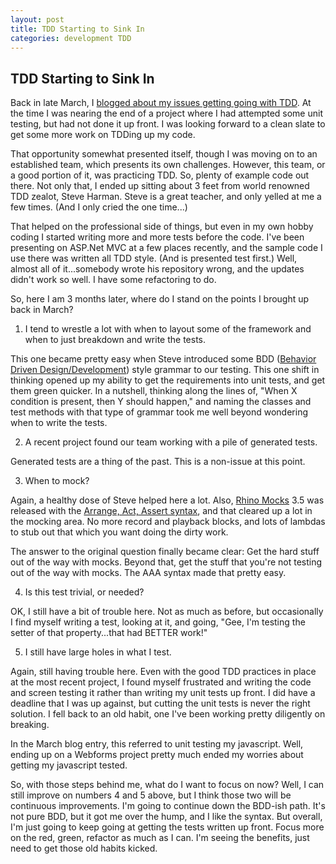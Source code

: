 ```yaml
---
layout: post
title: TDD Starting to Sink In
categories: development TDD
---
```

## TDD Starting to Sink In

Back in late March, I [blogged about my issues getting going with TDD](/2008/03/30/tdd-growing-pains.html). At the time I was nearing the end of a project where I had attempted some unit testing, but had not done it up front. I was looking forward to a clean slate to get some more work on TDDing up my code.

That opportunity somewhat presented itself, though I was moving on to an established team, which presents its own challenges. However, this team, or a good portion of it, was practicing TDD. So, plenty of example code out there. Not only that, I ended up sitting about 3 feet from world renowned TDD zealot, Steve Harman. Steve is a great teacher, and only yelled at me a few times. (And I only cried the one time...)

That helped on the professional side of things, but even in my own hobby coding I started writing more and more tests before the code. I've been presenting on ASP.Net MVC at a few places recently, and the sample code I use there was written all TDD style. (And is presented test first.) Well, almost all of it...somebody wrote his repository wrong, and the updates didn't work so well. I have some refactoring to do.

So, here I am 3 months later, where do I stand on the points I brought up back in March?

1. I tend to wrestle a lot with when to layout some of the framework and when to just breakdown and write the tests.

This one became pretty easy when Steve introduced some BDD ([Behavior Driven Design/Development](http://en.wikipedia.org/wiki/Behavior_driven_development)) style grammar to our testing. This one shift in thinking opened up my ability to get the requirements into unit tests, and get them green quicker. In a nutshell, thinking along the lines of, "When X condition is present, then Y should happen," and naming the classes and test methods with that type of grammar took me well beyond wondering when to write the tests.

2. A recent project found our team working with a pile of generated tests.

Generated tests are a thing of the past. This is a non-issue at this point.

3. When to mock?

Again, a healthy dose of Steve helped here a lot. Also, [Rhino Mocks](http://www.ayende.com/projects/rhino-mocks/downloads.aspx) 3.5 was released with the [Arrange, Act, Assert syntax](http://ayende.com/Blog/archive/2008/05/16/Rhino-Mocks--Arrange-Act-Assert-Syntax.aspx), and that cleared up a lot in the mocking area. No more record and playback blocks, and lots of lambdas to stub out that which you want doing the dirty work.

The answer to the original question finally became clear: Get the hard stuff out of the way with mocks. Beyond that, get the stuff that you're not testing out of the way with mocks. The AAA syntax made that pretty easy.

4. Is this test trivial, or needed?

OK, I still have a bit of trouble here. Not as much as before, but occasionally I find myself writing a test, looking at it, and going, "Gee, I'm testing the setter of that property...that had BETTER work!"

5. I still have large holes in what I test.

Again, still having trouble here. Even with the good TDD practices in place at the most recent project, I found myself frustrated and writing the code and screen testing it rather than writing my unit tests up front. I did have a deadline that I was up against, but cutting the unit tests is never the right solution. I fell back to an old habit, one I've been working pretty diligently on breaking.

In the March blog entry, this referred to unit testing my javascript. Well, ending up on a Webforms project pretty much ended my worries about getting my javascript tested.

So, with those steps behind me, what do I want to focus on now? Well, I can still improve on numbers 4 and 5 above, but I think those two will be continuous improvements. I'm going to continue down the BDD-ish path. It's not pure BDD, but it got me over the hump, and I like the syntax. But overall, I'm just going to keep going at getting the tests written up front. Focus more on the red, green, refactor as much as I can. I'm seeing the benefits, just need to get those old habits kicked.

